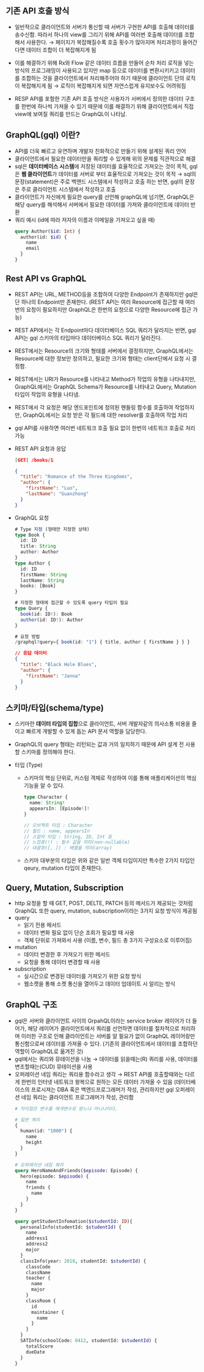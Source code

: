 ## 기존 API 호출 방식

- 일반적으로 클라이언트와 서버가 통신할 때 서버가 구현한 API를 호출해 데이터를 송수신함. 따라서 하나의 view를 그리기 위해 API를 여러번 호출해 데이터를 조합해서 사용한다. → 페이지가 복잡해질수록 호출 횟수가 많아지며 처리과정이 들어간다면 데이터 조합이 더 복잡해지게 됨

- 이를 해결하기 위해 Rx와 Flow 같은 데이터 흐름을 만들어 순차 처리 로직을 넣는 방식의 프로그래밍이 사용되고 있지만 map 등으로 데이터를 변환시키키고 데이터를 조합하는 것을 클라이언트에서 처리해주어야 하기 때문에 클라이언트 단의 로직이 복잡해지게 됨 → 로직이 복잡해지게 되면 자연스럽게 유지보수도 어려워짐
- RESP API를 포함한 기존 API 호출 방식은 사용자가 서버에서 정의한 데이터 구조를 한번에 하나씩 가져올 수 있기 때문에 이를 해결하기 위해 클라이언트에서 직접 view에 보여질 쿼리를 만드는 GraphQL이 나타남.

## GraphQL(gql) 이란?

- API를 더욱 빠르고 유연하며 개발자 친화적으로 만들기 위해 설계된 쿼리 언어
- 클라이언트에서 필요한 데이터만을 쿼리할 수 있게해 위의 문제를 직관적으로 해결
- sql은 **데이터베이스 시스템**에 저장된 데이터를 효율적으로 가져오는 것이 목적, gql은 **웹 클라이언트**가 데이터를 서버로 부터 효율적으로 가져오는 것이 목적 → sql의 문장(statement)은 주로 백앤드 시스템에서 작성하고 호출 하는 반면, gql의 문장은 주로 클라이언트 시스템에서 작성하고 호출
- 클라이언트가 자신에게 필요한 query를 선언해 graphQL에 넘기면, GraphQL은 해당 query를 해석해서 서버에서 필요한 데이터를 가져와 클라이언트에 데이터 반환
- 쿼리 예시 (id에 따라 저자의 이름과 이메일을 가져오고 싶을 때)
  ```graphql
  query Author($id: Int) {
    author(id: $id) {
      name
      email
    }
  }
  ```

## Rest API vs GraphQL

- REST API는 URL, METHOD등을 조합하여 다양한 Endpoint가 존재하지만 gql은 단 하나의 Endpoint만 존재한다. (REST API는 여러 Resource에 접근할 때 여러번의 요청이 필요하지만 GraphQL은 한번의 요청으로 다양한 Resource에 접근 가능)
- REST API에서는 각 Endpoint마다 데이터베이스 SQL 쿼리가 달라지는 반면, gql API는 gql 스키마의 타입마다 데이터베이스 SQL 쿼리가 달라진다.
- REST에서는 Resource의 크기와 형태를 서버에서 결정하지만, GraphQL에서는 Resource에 대한 정보만 정의하고, 필요한 크기와 형태는 client단에서 요청 시 결정함.
- REST에서는 URI가 Resource를 나타내고 Method가 작업의 유형을 나타내지만, GraphQL에서는 GraphQL Schema가 Resource를 나타내고 Query, Mutation 타입이 작업의 유형을 나타냄.
- REST에서 각 요청은 해당 엔드포인트에 정의된 핸들링 함수를 호출하여 작업하지만, GraphQL에서는 요청 받은 각 필드에 대한 resolver를 호출하여 작업 처리

- gql API를 사용하면 여러번 네트워크 호출 필요 없이 한번의 네트워크 호출로 처리 가능
- REST API 요청과 응답

  ```json
  [GET] /books/1

  {
    "title": "Romance of the Three Kingdoms",
    "author": {
      "firstName": "Luo",
      "lastName": "Guanzhong"
    }
  }
  ```

- GraphQL 요청

  ```typescript
  # Type 지정 (형태만 지정한 상태)
  type Book {
    id: ID
    title: String
    author: Author
  }
  type Author {
    id: ID
    firstName: String
    lastName: String
    books: [Book]
  }

  # 지정한 형태에 접근할 수 있도록 query 타입이 필요
  type Query {
    book(id: ID!): Book
    author(id: ID!): Author
  }

  # 요청 방법
  /graphql?query={ book(id: "1") { title, author { firstName } } }
  ```

  ```json
  // 응답 데이터
  {
    "title": "Black Hole Blues",
    "author": {
      "firstName": "Janna"
    }
  }
  ```

## 스키마/타입(schema/type)

- 스키마란 **데이터 타입의 집합**으로 클라이언트, 서버 개발자같의 의사소통 비용을 줄이고 빠르게 개발할 수 있게 돕는 API 문서 역할을 담당한다.
- GraphQL의 query 형태는 리턴되는 값과 거의 일치하기 때문에 API 설계 전 사용할 스키마를 정의해야 한다.
- 타입 (Type)

  - 스키마의 핵심 단위로, 커스텀 객체로 작성하여 이를 통해 애플리케이션의 핵심 기능을 알 수 있다.

    ```typescript
    type Character {
      name: String!
      appearsIn: [Episode!]!
    }

    // 오브젝트 타입 : Character
    // 필드 : name, appearsIn
    // 스칼라 타입 : String, ID, Int 등
    // 느낌표(!) : 필수 값을 의미(non-nullable)
    // 대괄호([, ]) : 배열을 의미(array)
    ```

  - 스키마 대부분의 타입은 위와 같은 일반 객체 타입이지만 특수한 2가지 타입인 qeury, mutation 타입이 존재한다.

## Query, Mutation, Subscription

- http 요청을 할 때 GET, POST, DELTE, PATCH 등의 메서드가 제공되는 것처럼 GraphQL 또한 query, mutation, subscription이라는 3가지 요청 방식이 제공됨
- query
  - 읽기 전용 메서드
  - 데이터 변화 필요 없이 단순 조회가 필요할 때 사용
  - 객체 단위로 가져와서 사용 (이름, 변수, 필드 총 3가지 구성요소로 이루어짐)
- mutation
  - 데이터 변경한 후 가져오기 위한 메서드
  - 요청을 통해 데이터 변경할 때 사용
- subscription
  - 실시간으로 변경된 데이터를 가져오기 위한 요청 방식
  - 웹소켓을 통해 소켓 통신을 열어두고 데이터 업데이트 시 알리는 방식

## GraphQL 구조

- gql은 서버와 클라이언트 사이의 GrpahQL이라는 service broker 레이어가 더 들어가, 해당 레이어가 클라이언트에서 쿼리를 선언하면 데이터를 절차적으로 처리하며 이러한 구조로 인해 클라이언트는 서버를 알 필요가 없이 GraphQL 레이어랑만 통신함으로써 데이터를 가져올 수 있다. (기존의 클라이언트에서 데이터를 조합하던 역할이 GraphQL로 옮겨진 것)
- gql에서는 쿼리와 뮤테이션을 나눔 → 데이터를 읽을때는(R) 쿼리를 사용, 데이터를 변조할때는(CUD) 뮤테이션을 사용
- 오퍼레이션 네임 쿼리는 쿼리용 함수라고 생각 → REST API를 호출할때와는 다르게 한번의 인터넷 네트워크 왕복으로 원하는 모든 데이터 가져올 수 있음 (데이터베이스의 프로시져는 DBA 혹은 백엔드프로그래머가 작성, 관리하지만 gql 오퍼레이션 네임 쿼리는 클라이언트 프로그래머가 작성, 관리함
  ```graphql
  # 차이점은 변수를 매개변수로 받느냐 아니냐이다.

  # 일반 쿼리
  {
    human(id: "1000") {
      name
      height
    }
  }

  # 오퍼레이션 네임 쿼리
  query HeroNameAndFriends($episode: Episode) {
    hero(episode: $episode) {
      name
      friends {
        name
      }
    }
  }

  query getStudentInfomation($studentId: ID){
    personalInfo(studentId: $studentId) {
      name
      address1
      address2
      major
    }
    classInfo(year: 2018, studentId: $studentId) {
      classCode
      className
      teacher {
        name
        major
      }
      classRoom {
        id
        maintainer {
          name
        }
      }
    }
    SATInfo(schoolCode: 0412, studentId: $studentId) {
      totalScore
      dueDate
    }
  }
  ```

